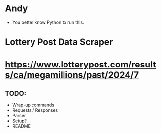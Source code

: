 # Andy
- You better know Python to run this.

# Lottery Post Data Scraper
# https://www.lotterypost.com/results/ca/megamillions/past/2024/7

## TODO:
- Wrap-up commands
- Requests / Responses
- Parser
- Setup?
- README
